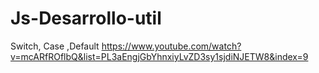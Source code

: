 # Js-Desarrollo-util
Switch, Case ,Default
https://www.youtube.com/watch?v=mcARfROflbQ&list=PL3aEngjGbYhnxiyLvZD3sy1sjdiNJETW8&index=9
